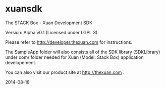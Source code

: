xuansdk
=======

The STACK Box - Xuan Development SDK

Version: Alpha v0.1 (Licensed under LGPL 3)

Please refer to http://developer.thexuan.com for instructions.

The SampleApp folder will also consists all of the SDK library (SDKLibrary) under com/ folder needed for Xuan (Model: Stack Box) application developement.

You can also visit our product site at http://thexuan.com .

2014-08-18
